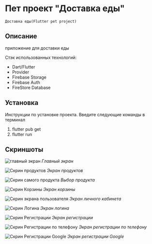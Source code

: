 # Пет проект "Доставка еды"
	Доставка еды(Flutter pet project)


## Описание
 приложение для доставки еды 

Стэк использованных технологий:
- Dart/Flutter
- Provider
- Firebase Storage
- Firebase Auth
- FireStore Database


## Установка
 Инструкции по установке проекта. Введите следующие команды в терминал
 1. flutter pub get
 2. flutter run
 

## Скриншоты

![главный экран](https://github.com/bobyzzy/delivery_app/main/assets/screenshoot/main-screen.png)
_Главный экран_

![Скрин продуктов](https://github.com/bobyzzy/delivery_app/main/assets/screenshoot/food-gridview.png)
_Экран продуктов_

![Скрин самого продукта](https://github.com/bobyzzy/delivery_app/main/assets/screenshoot/food-card.png)
_Выбор продукта_

![Скрин Корзины](https://github.com/bobyzzy/delivery_app/main/assets/screenshoot/basket-screen.png)
_Экран корзины_

![Скрин экрана пользователя](https://github.com/bobyzzy/delivery_app/main/assets/screenshoot/empty-user-screen.png)
_Экран личного кабинета_

![Скрин Логина](https://github.com/bobyzzy/delivery_app/main/assets/screenshoot/log-in-screen.png)
_Экран логина_

![Скрин Регистрации](https://github.com/bobyzzy/delivery_app/main/assets/screenshoot/sign-up-screen.png)
_Экран регистрации_

![Скрин Регистрации по телефону](https://github.com/bobyzzy/delivery_app/main/assets/screenshoot/log-in-with-phone.png)
_Экран регистрации по телефону_


![Скрин Регистрации Google](https://github.com/bobyzzy/delivery_app/main/assets/screenshoot/log-in-with-google.png)
_Экран регистрации Google_